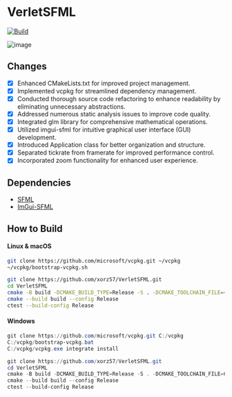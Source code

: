 # VerletSFML

[![Build](https://github.com/xorz57/VerletSFML/actions/workflows/Build.yml/badge.svg)](https://github.com/xorz57/VerletSFML/actions/workflows/Build.yml)

![image](https://github.com/xorz57/VerletSFML/assets/84932056/78b7a699-0d83-4411-a54d-53938ae0a5b8)

## Changes
- [x] Enhanced CMakeLists.txt for improved project management.
- [x] Implemented vcpkg for streamlined dependency management.
- [x] Conducted thorough source code refactoring to enhance readability by eliminating unnecessary abstractions.
- [x] Addressed numerous static analysis issues to improve code quality.
- [x] Integrated glm library for comprehensive mathematical operations.
- [x] Utilized imgui-sfml for intuitive graphical user interface (GUI) development.
- [x] Introduced Application class for better organization and structure.
- [x] Separated tickrate from framerate for improved performance control.
- [x] Incorporated zoom functionality for enhanced user experience.

## Dependencies

- [SFML](https://github.com/SFML/SFML)
- [ImGui-SFML](https://github.com/SFML/imgui-sfml)

## How to Build

#### Linux & macOS

```bash
git clone https://github.com/microsoft/vcpkg.git ~/vcpkg
~/vcpkg/bootstrap-vcpkg.sh

git clone https://github.com/xorz57/VerletSFML.git
cd VerletSFML
cmake -B build -DCMAKE_BUILD_TYPE=Release -S . -DCMAKE_TOOLCHAIN_FILE=~/vcpkg/scripts/buildsystems/vcpkg.cmake
cmake --build build --config Release
ctest --build-config Release
```

#### Windows

```powershell
git clone https://github.com/microsoft/vcpkg.git C:/vcpkg
C:/vcpkg/bootstrap-vcpkg.bat
C:/vcpkg/vcpkg.exe integrate install

git clone https://github.com/xorz57/VerletSFML.git
cd VerletSFML
cmake -B build -DCMAKE_BUILD_TYPE=Release -S . -DCMAKE_TOOLCHAIN_FILE=C:/vcpkg/scripts/buildsystems/vcpkg.cmake
cmake --build build --config Release
ctest --build-config Release
```
